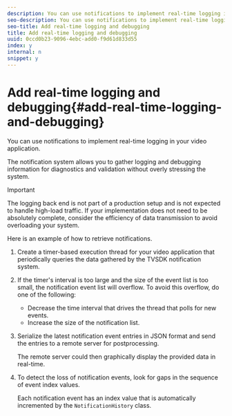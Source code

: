 ```yaml
---
description: You can use notifications to implement real-time logging in your video application.
seo-description: You can use notifications to implement real-time logging in your video application.
seo-title: Add real-time logging and debugging
title: Add real-time logging and debugging
uuid: 0ccd0b23-9096-4ebc-add0-f9d61d833d55
index: y
internal: n
snippet: y
---
```


# Add real-time logging and debugging{#add-real-time-logging-and-debugging}

You can use notifications to implement real-time logging in your video application.

The notification system allows you to gather logging and debugging information for diagnostics and validation without overly stressing the system.

>[!IMPORTANT]
>
>The logging back end is not part of a production setup and is not expected to handle high-load traffic. If your implementation does not need to be absolutely complete, consider the efficiency of data transmission to avoid overloading your system.

Here is an example of how to retrieve notifications. 

1. Create a timer-based execution thread for your video application that periodically queries the data gathered by the TVSDK notification system.

1. If the timer's interval is too large and the size of the event list is too small, the notification event list will overflow. To avoid this overflow, do one of the following:

    * Decrease the time interval that drives the thread that polls for new events. 
    * Increase the size of the notification list.

1. Serialize the latest notification event entries in JSON format and send the entries to a remote server for postprocessing.

   The remote server could then graphically display the provided data in real-time.
1. To detect the loss of notification events, look for gaps in the sequence of event index values.

   Each notification event has an index value that is automatically incremented by the `NotificationHistory` class.
